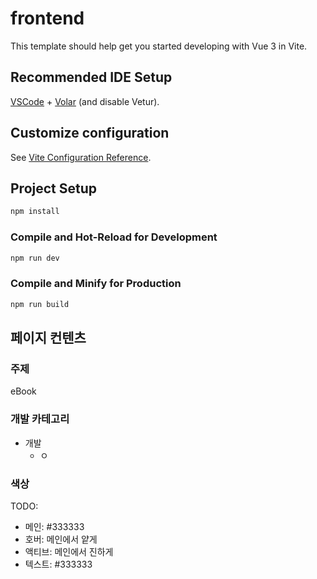 # frontend

This template should help get you started developing with Vue 3 in Vite.

## Recommended IDE Setup

[VSCode](https://code.visualstudio.com/) + [Volar](https://marketplace.visualstudio.com/items?itemName=Vue.volar) (and disable Vetur).

## Customize configuration

See [Vite Configuration Reference](https://vite.dev/config/).

## Project Setup

```sh
npm install
```

### Compile and Hot-Reload for Development

```sh
npm run dev
```

### Compile and Minify for Production

```sh
npm run build
```



## 페이지 컨텐츠
### 주제
eBook

### 개발 카테고리
- 개발
  - ㅇ

### 색상
TODO:
- 메인: #333333
- 호버: 메인에서 얕게
- 액티브: 메인에서 진하게
- 텍스트: #333333